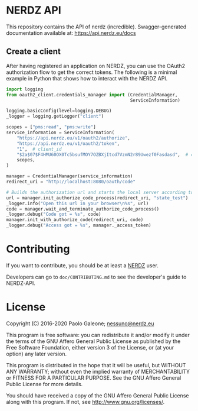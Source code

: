 NERDZ API
=========

This repository contains the API of nerdz (incredible). Swagger-generated documentation available at: https://api.nerdz.eu/docs

## Create a client

After having registered an application on NERDZ, you can use the OAuth2 authorization flow to get the correct tokens. The following is a minimal example in Python that shows how to interact with the NERDZ API.

```python
import logging
from oauth2_client.credentials_manager import (CredentialManager,
                                               ServiceInformation)

logging.basicConfig(level=logging.DEBUG)
_logger = logging.getLogger("client")

scopes = ["pms:read", "pms:write"]
service_information = ServiceInformation(
    "https://api.nerdz.eu/v1/oauth2/authorize",
    "https://api.nerdz.eu/v1/oauth2/token",
    "1",  # client_id
    "$2a$07$F4HMU60OX0Tc5bsufMOY7OZBXjItcd7VzmN2r89Uwezf0Fasdasd",  # client_secret
    scopes,
)

manager = CredentialManager(service_information)
redirect_uri = "http://localhost:8080/oauth/code"

# Builds the authorization url and starts the local server according to the redirect_uri parameter
url = manager.init_authorize_code_process(redirect_uri, "state_test")
_logger.info("Open this url in your browser\n%s", url)
code = manager.wait_and_terminate_authorize_code_process()
_logger.debug("Code got = %s", code)
manager.init_with_authorize_code(redirect_uri, code)
_logger.debug("Access got = %s", manager._access_token)
```

# Contributing

If you want to contribute, you should be at least a [NERDZ](http://www.nerdz.eu/) user.

Developers can go to `doc/CONTRIBUTING.md` to see the developer's guide to NERDZ-API.

# License

Copyright (C) 2016-2020 Paolo Galeone; nessuno@nerdz.eu

This program is free software: you can redistribute it and/or modify
it under the terms of the GNU Affero General Public License as published by
the Free Software Foundation, either version 3 of the License, or
(at your option) any later version.

This program is distributed in the hope that it will be useful,
but WITHOUT ANY WARRANTY; without even the implied warranty of
MERCHANTABILITY or FITNESS FOR A PARTICULAR PURPOSE.  See the
GNU Affero General Public License for more details.

You should have received a copy of the GNU Affero General Public License
along with this program.  If not, see <http://www.gnu.org/licenses/>.
